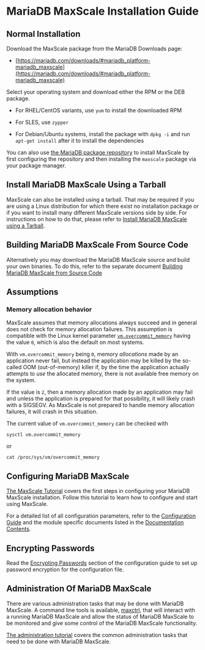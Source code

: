 # MariaDB MaxScale Installation Guide

## Normal Installation

Download the MaxScale package from the MariaDB Downloads page:

* [https://mariadb.com/downloads/#mariadb_platform-mariadb_maxscale](https://mariadb.com/downloads/#mariadb_platform-mariadb_maxscale)

Select your operating system and download either the RPM or the DEB package.

* For RHEL/CentOS variants, use `yum` to install the downloaded RPM

* For SLES, use `zypper`

* For Debian/Ubuntu systems, install the package with `dpkg -i` and run `apt-get install`
  after it to install the dependencies

You can also use
[the MariaDB package repository](https://mariadb.com/kb/en/library/mariadb-package-repository-setup-and-usage/)
to install MaxScale by first configuring the repository and then
installing the `maxscale` package via your package manager.

## Install MariaDB MaxScale Using a Tarball

MaxScale can also be installed using a tarball.
That may be required if you are using a Linux distribution for which there
exist no installation package or if you want to install many different
MaxScale versions side by side. For instructions on how to do that, please refer to
[Install MariaDB MaxScale using a Tarball](Install-MariaDB-MaxScale-Using-a-Tarball.md).

## Building MariaDB MaxScale From Source Code

Alternatively you may download the MariaDB MaxScale source and build your own binaries.
To do this, refer to the separate document
[Building MariaDB MaxScale from Source Code](Building-MaxScale-from-Source-Code.md)

## Assumptions

### Memory allocation behavior

MaxScale assumes that memory allocations always succeed and in general does
not check for memory allocation failures. This assumption is compatible with
the Linux kernel parameter
[`vm.overcommit_memory`](https://www.kernel.org/doc/Documentation/vm/overcommit-accounting)
having the value `0`, which is also the default on most systems.

With `vm.overcommit_memory` being `0`, memory _allocations_ made by an
application never fail, but instead the application may be killed by the
so-called OOM (out-of-memory) killer if, by the time the application
actually attempts to _use_ the allocated memory, there is not available
free memory on the system.

If the value is `2`, then a memory allocation made by an application may
fail and unless the application is prepared for that possibility, it will
likely crash with a SIGSEGV. As MaxScale is not prepared to handle memory
allocation failures, it will crash in this situation.

The current value of `vm.overcommit_memory` can be checked with
```
sysctl vm.overcommit_memory
```
or
```
cat /proc/sys/vm/overcommit_memory
```

## Configuring MariaDB MaxScale

[The MaxScale Tutorial](../Tutorials/MaxScale-Tutorial.md) covers the first
steps in configuring your MariaDB MaxScale installation. Follow this tutorial
to learn how to configure and start using MaxScale.

For a detailed list of all configuration parameters, refer to the
[Configuration Guide](Configuration-Guide.md) and the module specific documents
listed in the [Documentation Contents](../Documentation-Contents.md#routers).

## Encrypting Passwords

Read the [Encrypting Passwords](Configuration-Guide.md#encrypting-passwords)
section of the configuration guide to set up password encryption for the
configuration file.

## Administration Of MariaDB MaxScale

There are various administration tasks that may be done with MariaDB MaxScale.
A command line tools is available, [maxctrl](../Reference/MaxCtrl.md), that will
interact with a running MariaDB MaxScale and allow the status of MariaDB
MaxScale to be monitored and give some control of the MariaDB MaxScale
functionality.

[The administration tutorial](../Tutorials/Administration-Tutorial.md)
covers the common administration tasks that need to be done with MariaDB MaxScale.
